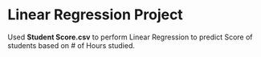 # Linear Regression Project

Used **Student Score.csv** to perform Linear Regression to predict Score of students based on # of Hours studied. 